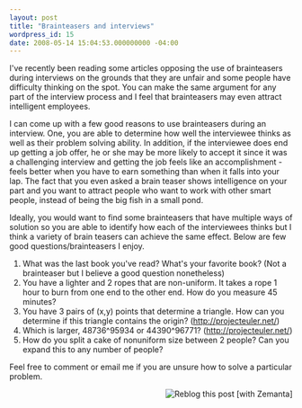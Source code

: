 ```yaml
---
layout: post
title: "Brainteasers and interviews"
wordpress_id: 15
date: 2008-05-14 15:04:53.000000000 -04:00
---
```

<p>I've recently been reading some articles opposing the use of brainteasers during interviews on the grounds that they are unfair and some people have difficulty thinking on the spot. You can make the same argument for any part of the interview process and I feel that brainteasers may even attract intelligent employees.</p>

<p>I can come up with a few good reasons to use brainteasers during an interview. One, you are able to determine how well the interviewee thinks as well as their problem solving ability. In addition, if the interviewee does end up getting a job offer, he or she may be more likely to accept it since it was a challenging interview and getting the job feels like an accomplishment - feels better when you have to earn something than when it falls into your lap. The fact that you even asked a brain teaser shows intelligence on your part and you want to attract people who want to work with other smart people, instead of being the big fish in a small pond.</p>

<p>Ideally, you would want to find some brainteasers that have multiple ways of solution so you are able to identify how each of the interviewees thinks but I think a variety of brain teasers can achieve the same effect. Below are few good questions/brainteasers I enjoy.</p>

<ol>
	<li>What was the last book you've read? What's your favorite book? (Not a brainteaser but I believe a good question nonetheless)</li>
	<li>You have a lighter and 2 ropes that are non-uniform. It takes a rope 1 hour to burn from one end to the other end. How do you measure 45 minutes?</li>
	<li>You have 3 pairs of (x,y) points that determine a triangle. How can you determine if this triangle contains the origin? (<a href="http://projecteuler.net/">http://projecteuler.net/</a>)</li>
	<li>Which is larger, 48736^95934 or 44390^96771? (<a href="http://projecteuler.net/">http://projecteuler.net/</a>)</li>
	<li>How do you split a cake of nonuniform size between 2 people? Can you expand this to any number of people?</li>
</ol>

<p>Feel free to comment or email me if you are unsure how to solve a particular problem.</p>

<div class="zemanta-pixie" style="margin-top: 10px; height: 15px;"><a class="zemanta-pixie-a" title="Zemified by Zemanta" href="http://reblog.zemanta.com/zemified/8ce85f8b-939a-45ad-8a7e-c5301083f1ce/"><img class="zemanta-pixie-img" style="border: medium none; float: right;" src="http://img.zemanta.com/reblog_e.png?x-id=8ce85f8b-939a-45ad-8a7e-c5301083f1ce" alt="Reblog this post [with Zemanta]" /></a></div>
